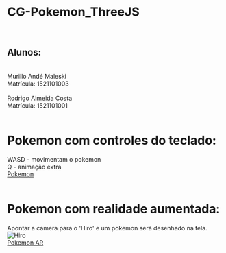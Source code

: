# CG-Pokemon_ThreeJS
<br><h2>Alunos:</h2></br>
Murillo Andé Maleski</br>
Matrícula: 1521101003</br></br>
Rodrigo Almeida Costa</br>
Matrícula: 1521101001</br></br>

<h1> Pokemon com controles do teclado:</h1>
WASD - movimentam o pokemon</br>
Q - animação extra</br>
<a href='./poke/index.html'>Pokemon</a></br></br>


<h1> Pokemon com realidade aumentada:</h1>
Apontar a camera para o 'Hiro' e um pokemon será desenhado na tela.</br>
<img src="https://mur1ll0.github.io/CG-2019.2N-T1/pokeAR/hiro.png" alt="Hiro"/></br>
<a href='./pokeAR/index.html'>Pokemon AR</a></br>
